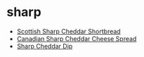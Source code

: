 # sharp

 * [Scottish Sharp Cheddar Shortbread](index/s/scottish-sharp-cheddar-shortbread-236735.json)
 * [Canadian Sharp Cheddar Cheese Spread](index/c/canadian-sharp-cheddar-cheese-spread.json)
 * [Sharp Cheddar Dip](index/s/sharp-cheddar-dip.json)
